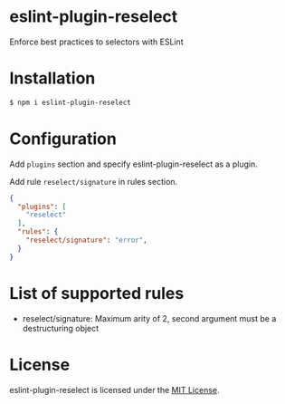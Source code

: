 eslint-plugin-reselect
========================

Enforce best practices to selectors with ESLint

# Installation

```sh
$ npm i eslint-plugin-reselect
```

# Configuration

Add `plugins` section and specify eslint-plugin-reselect as a plugin.

Add rule `reselect/signature` in rules section.

```json
{
  "plugins": [
    "reselect"
  ],
  "rules": {
    "reselect/signature": "error",
  }
}
```

# List of supported rules

* reselect/signature: Maximum arity of 2, second argument must be a destructuring object

# License

eslint-plugin-reselect is licensed under the [MIT License](http://www.opensource.org/licenses/mit-license.php).